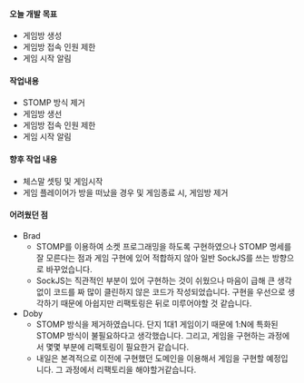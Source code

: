 #### 오늘 개발 목표

- 게임방 생성
- 게임방 접속 인원 제한
- 게임 시작 알림



#### 작업내용

- STOMP 방식 제거
- 게임방 생선
- 게임방 접속 인원 제한
- 게임 시작 알림



#### 향후 작업 내용

- 체스말 셋팅 및 게임시작
- 게임 플레이어가 방을 떠났을 경우 및 게임종료 시, 게임방 제거



#### 어려웠던 점

- Brad
  - STOMP를 이용하여 소켓 프로그래밍을 하도록 구현하였으나 STOMP 명세를 잘 모른다는 점과 게임 구현에 있어 적합하지 않아 일반 SockJS를 쓰는 방향으로 바꾸었습니다.
  - SockJS는 직관적인 부분이 있어 구현하는 것이 쉬웠으나 마음이 급해 큰 생각없이 코드를 짜 많이 클린하지 않은 코드가 작성되었습니다. 구현을 우선으로 생각하기 때문에 아쉽지만 리팩토링은 뒤로 미루어야할 것 같습니다.
- Doby
  - STOMP 방식을 제거하였습니다. 단지 1대1 게임이기 때문에 1:N에 특화된 STOMP 방식이 불필요하다고 생각했습니다.
    그리고, 게임을 구현하는 과정에서 몇몇 부분에 리팩토링이 필요한거 같습니다. 
  - 내일은 본격적으로 이전에 구현했던 도메인을 이용해서 게임을 구현할 예정입니다. 그 과정에서 리팩토리을 해야할거같습니다.